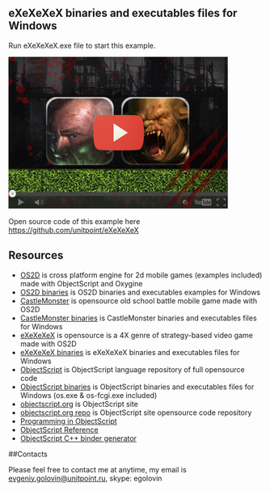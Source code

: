 ## eXeXeXeX binaries and executables files for Windows

Run eXeXeXeX.exe file to start this example.

[![Opensource eXeXeXeX example made with OS2D](https://raw.githubusercontent.com/unitpoint/eXeXeXeX-bin-win/master/eXeXeXeX-youtube.jpg)](http://www.youtube.com/watch?v=0QbhYCXpaVU)

Open source code of this example here https://github.com/unitpoint/eXeXeXeX

## Resources

* [OS2D](https://github.com/unitpoint/os2d) is cross platform engine for 2d mobile games (examples included) made with ObjectScript and Oxygine
* [OS2D binaries](https://github.com/unitpoint/os2d-bin-win) is OS2D binaries and executables examples for Windows
* [CastleMonster](https://github.com/unitpoint/CastleMonster) is opensource old school battle mobile game made with OS2D
* [CastleMonster binaries](https://github.com/unitpoint/CastleMonster-bin-win) is CastleMonster binaries and executables files for Windows
* [eXeXeXeX](https://github.com/unitpoint/eXeXeXeX) is opensource is a 4X genre of strategy-based video game made with OS2D
* [eXeXeXeX binaries](https://github.com/unitpoint/eXeXeXeX-bin-win) is eXeXeXeX binaries and executables files for Windows
* [ObjectScript](https://github.com/unitpoint/objectscript) is ObjectScript language repository of full opensource code
* [ObjectScript binaries](https://github.com/unitpoint/objectscript-bin-win) is ObjectScript binaries and executables files for Windows (os.exe & os-fcgi.exe included)
* [objectscript.org](http://objectscript.org) is ObjectScript site
* [objectscript.org repo](https://github.com/unitpoint/objectscript.org) is ObjectScript site opensource code repository
* [Programming in ObjectScript](https://github.com/unitpoint/objectscript/wiki/Programming-in-ObjectScript)
* [ObjectScript Reference](https://github.com/unitpoint/objectscript/wiki/ObjectScript-Reference)
* [ObjectScript C++ binder generator](https://github.com/unitpoint/objectscript/blob/master/src/os-binder-generator.os)


##Contacts

Please feel free to contact me at anytime, my email is evgeniy.golovin@unitpoint.ru, skype: egolovin